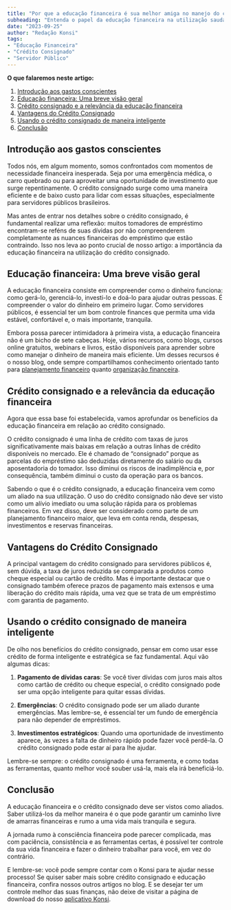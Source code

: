 ```yaml
---
title: "Por que a educação financeira é sua melhor amiga no manejo do crédito consignado"
subheading: "Entenda o papel da educação financeira na utilização saudável e estratégica do crédito consignado."
date: "2023-09-25"
author: "Redação Konsi"
tags:
- "Educação Financeira"
- "Crédito Consignado"
- "Servidor Público"
---
```


**O que falaremos neste artigo:**

1. [Introdução aos gastos conscientes](#intro)
2. [Educação financeira: Uma breve visão geral](#educacao-financeira)
3. [Crédito consignado e a relevância da educação financeira](#credito-consignado)
4. [Vantagens do Crédito Consignado](#vantagens)
5. [Usando o crédito consignado de maneira inteligente](#usando-inteligentemente)
6. [Conclusão](#conclusao)

## Introdução aos gastos conscientes <a name="intro"></a>

Todos nós, em algum momento, somos confrontados com momentos de necessidade financeira inesperada. Seja por uma emergência médica, o carro quebrado ou para aproveitar uma oportunidade de investimento que surge repentinamente. O crédito consignado surge como uma maneira eficiente e de baixo custo para lidar com essas situações, especialmente para servidores públicos brasileiros. 

Mas antes de entrar nos detalhes sobre o crédito consignado, é fundamental realizar uma reflexão: muitos tomadores de empréstimo encontram-se reféns de suas dívidas por não compreenderem completamente as nuances financeiras do empréstimo que estão contraindo. Isso nos leva ao ponto crucial de nosso artigo: a importância da educação financeira na utilização do crédito consignado.

## Educação financeira: Uma breve visão geral <a name="educacao-financeira"></a>

A educação financeira consiste em compreender como o dinheiro funciona: como gerá-lo, gerenciá-lo, investi-lo e doá-lo para ajudar outras pessoas. É compreender o valor do dinheiro em primeiro lugar. Como servidores públicos, é essencial ter um bom controle finances que permita uma vida estável, confortável e, o mais importante, tranquila.

Embora possa parecer intimidadora à primeira vista, a educação financeira não é um bicho de sete cabeças. Hoje, vários recursos, como blogs, cursos online gratuitos, webinars e livros, estão disponíveis para aprender sobre como manejar o dinheiro de maneira mais eficiente. Um desses recursos é o nosso blog, onde sempre compartilhamos conhecimento orientado tanto para [planejamento financeiro](https://konsi.com.br/postagens/planejamento-financeiro-para-aposentadoria-no-setor-publico) quanto [organização financeira](https://konsi.com.br/postagens/5-passos-para-organizar-suas-financas-e-evitar-endividamento).

## Crédito consignado e a relevância da educação financeira <a name="credito-consignado"></a>

Agora que essa base foi estabelecida, vamos aprofundar os benefícios da educação financeira em relação ao crédito consignado.

O crédito consignado é uma linha de crédito com taxas de juros significativamente mais baixas em relação a outras linhas de crédito disponíveis no mercado. Ele é chamado de “consignado” porque as parcelas do empréstimo são deduzidas diretamente do salário ou da aposentadoria do tomador. Isso diminui os riscos de inadimplência e, por consequência, também diminui o custo da operação para os bancos. 

Sabendo o que é o crédito consignado, a educação financeira vem como um aliado na sua utilização. O uso do crédito consignado não deve ser visto como um alívio imediato ou uma solução rápida para os problemas financeiros. Em vez disso, deve ser considerado como parte de um planejamento financeiro maior, que leva em conta renda, despesas, investimentos e reservas financeiras. 

## Vantagens do Crédito Consignado <a name="vantagens"></a>

A principal vantagem do crédito consignado para servidores públicos é, sem dúvida, a taxa de juros reduzida se comparada a produtos como cheque especial ou cartão de crédito. Mas é importante destacar que o consignado também oferece prazos de pagamento mais extensos e uma liberação do crédito mais rápida, uma vez que se trata de um empréstimo com garantia de pagamento.

## Usando o crédito consignado de maneira inteligente <a name="usando-inteligentemente"></a>

De olho nos benefícios do crédito consignado, pensar em como usar esse crédito de forma inteligente e estratégica se faz fundamental. Aqui vão algumas dicas:

1. **Pagamento de dívidas caras**: Se você tiver dívidas com juros mais altos como cartão de crédito ou cheque especial, o crédito consignado pode ser uma opção inteligente para quitar essas dívidas.

2. **Emergências**: O crédito consignado pode ser um aliado durante emergências. Mas lembre-se, é essencial ter um fundo de emergência para não depender de empréstimos.

3. **Investimentos estratégicos**: Quando uma oportunidade de investimento aparece, às vezes a falta de dinheiro rápido pode fazer você perdê-la. O crédito consignado pode estar aí para lhe ajudar.

Lembre-se sempre: o crédito consignado é uma ferramenta, e como todas as ferramentas, quanto melhor você souber usá-la, mais ela irá beneficiá-lo.

## Conclusão <a name="conclusao"></a>

A educação financeira e o crédito consignado deve ser vistos como aliados. Saber utilizá-los da melhor maneira é o que pode garantir um caminho livre de amarras financeiras e rumo a uma vida mais tranquila e segura.

A jornada rumo à consciência financeira pode parecer complicada, mas com paciência, consistência e as ferramentas certas, é possível ter controle da sua vida financeira e fazer o dinheiro trabalhar para você, em vez do contrário. 

E lembre-se: você pode sempre contar com o Konsi para te ajudar nesse processo! Se quiser saber mais sobre crédito consignado e educação financeira, confira nossos outros artigos no blog. E se desejar ter um controle melhor das suas finanças, não deixe de visitar a página de download do nosso [aplicativo Konsi](https://konsi.com.br/download-app).
